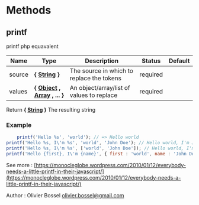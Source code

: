 # Methods


## printf

printf php equavalent


Name  |  Type  |  Description  |  Status  |  Default
------------  |  ------------  |  ------------  |  ------------  |  ------------
source  |  **{ [String](https://developer.mozilla.org/fr/docs/Web/JavaScript/Reference/Objets_globaux/String) }**  |  The source in which to replace the tokens  |  required  |
values  |  **{ [Object](https://developer.mozilla.org/fr/docs/Web/JavaScript/Reference/Objets_globaux/Object) , [Array](https://developer.mozilla.org/fr/docs/Web/JavaScript/Reference/Objets_globaux/Array) , ... }**  |  An object/array/list of values to replace  |  required  |

Return **{ [String](https://developer.mozilla.org/fr/docs/Web/JavaScript/Reference/Objets_globaux/String) }** The resulting string

### Example
```js
	printf('Hello %s', 'world'); // => Hello world
printf('Hello %s, I\'m %s', 'world', 'John Doe'); // Hello world, I'm John Doe
printf('Hello %s, I\'m %s', ['world', 'John Doe']); // Hello world, I'm John Doe
printf('Hello {first}, I\'m {name}', { first : 'world', name : 'John Doe'}); // Hello world, I'm John Doe
```
See more : [https://monocleglobe.wordpress.com/2010/01/12/everybody-needs-a-little-printf-in-their-javascript/](https://monocleglobe.wordpress.com/2010/01/12/everybody-needs-a-little-printf-in-their-javascript/)

Author : Olivier Bossel <olivier.bossel@gmail.com>